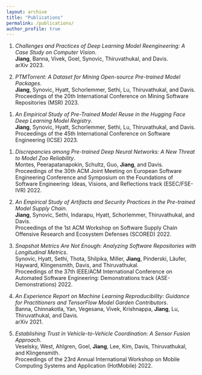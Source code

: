```yaml
---
layout: archive
title: "Publications"
permalink: /publications/
author_profile: true
---
```

1. *Challenges and Practices of Deep Learning Model Reengineering: A Case Study on Computer Vision*.  
 **Jiang**, Banna, Vivek, Goel, Synovic, Thiruvathukal, and Davis.  
 arXiv 2023.  
 <a href="https://arxiv.org/abs/2303.07476"><i class="fas fa-file-pdf"></i></a>


1. *PTMTorrent: A Dataset for Mining Open-source Pre-trained Model Packages*.  
 **Jiang**, Synovic, Hyatt, Schorlemmer, Sethi, Lu, Thiruvathukal, and Davis.
 Proceedings of the 20th International Conference on Mining Software Repositories (MSR) 2023.  
 <a href="{{ site.url }}/files/publications/JiangSynovicJajalSchorlemmerTewariPareekThiruvathukalDavis-PTMTorrent-MSR23.pdf"><i class="fas fa-file-pdf"></i></a> 
 <!-- <a href="{{ site.url }}/files/publications/MontesPeerapatanapokinSchultzGuoJiangDavis-ModelZoo-FSE22IVR-slides.pptx"><i class="fas fa-file-powerpoint"></i></a> -->

1. *An Empirical Study of Pre-Trained Model Reuse in the Hugging Face Deep Learning Model Registry*.  
 **Jiang**, Synovic, Hyatt, Schorlemmer, Sethi, Lu, Thiruvathukal, and Davis.
 Proceedings of the 45th International Conference on Software Engineering (ICSE) 2023.  
 <a href="{{ site.url }}/files/publications/ICSE23-PTMReuse.pdf"><i class="fas fa-file-pdf"></i></a> 
 <!-- <a href="{{ site.url }}/files/publications/MontesPeerapatanapokinSchultzGuoJiangDavis-ModelZoo-FSE22IVR-slides.pptx"><i class="fas fa-file-powerpoint"></i></a> -->

1. *Discrepancies among Pre-trained Deep Neural Networks: A New Threat to Model Zoo Reliability*.  
 Montes, Peerapatanapokin, Schultz, Guo, **Jiang**, and Davis.  
 Proceedings of the 30th ACM Joint Meeting on European Software Engineering Conference and Symposium on the Foundations of Software Engineering: Ideas, Visions, and Reflections track (ESEC/FSE-IVR) 2022.  
 <a href="{{ site.url }}/files/publications/MontesPeerapatanapokinSchultzGuoJiangDavis-ModelZoo-FSE22IVR.pdf"><i class="fas fa-file-pdf"></i></a> <a href="{{ site.url }}/files/publications/MontesPeerapatanapokinSchultzGuoJiangDavis-ModelZoo-FSE22IVR-slides.pptx"><i class="fas fa-file-powerpoint"></i></a>

1. *An Empirical Study of Artifacts and Security Practices in the Pre-trained Model Supply Chain*.  
 **Jiang**, Synovic, Sethi, Indarapu, Hyatt, Schorlemmer, Thiruvathukal, and Davis.  
 Proceedings of the 1st ACM Workshop on Software Supply Chain Offensive Research and Ecosystem Defenses (SCORED) 2022.  
 <a href="{{ site.url }}/files/publications/JiangSynovicSethiIndarapuHyattSchorlemmerThiruvathukalDavis-PTMSupplyChain-SCORED22.pdf"><i class="fas fa-file-pdf"></i></a> <a href="{{ site.url }}/files/publications/JiangSynovicSethiIndarapuHyattSchorlemmerThiruvathukalDavis-PTMSupplyChain-SCORED22-slides.pptx"><i class="fas fa-file-powerpoint"></i></a> <a href="https://medium.com/@jiang784/an-empirical-study-of-artifacts-and-security-risks-in-the-pre-trained-model-supply-chain-fc9dde611595"><i class="fab fa-medium"></i></a>

1. *Snapshot Metrics Are Not Enough: Analyzing Software Repositories with Longitudinal Metrics*.  
 Synovic, Hyatt, Sethi, Thota, Shilpika, Miller, **Jiang**, Pinderski, Läufer, Hayward, Klingensmith, Davis, and Thiruvathukal.  
 Proceedings of the 37th IEEE/ACM International Conference on Automated Software Engineering: Demonstrations track (ASE-Demonstrations) 2022.  
 <a href="{{ site.url }}/files/publications/SynovicHyattSethiThotaShilpikaMillerJiangPinderskiLauferHaywardKlingensmithDavisThiruvathukal-LongitudinalMetrics-ASE22Demo.pdf"><i class="fas fa-file-pdf"></i></a> <a href="https://github.com/SoftwareSystemsLaboratory/prime"><i class="fas fa-file-code"></i></a> <a href="https://youtu.be/YigEHy3_JCo"><i class="fas fa-video"></i></a>

1. *An Experience Report on Machine Learning Reproducibility: Guidance for Practitioners and TensorFlow Model Garden Contributors*.  
 Banna, Chinnakotla, Yan, Vegesana, Vivek, Krishnappa, **Jiang**, Lu, Thiruvathukal, and Davis.  
 arXiv 2021.  
 <a href="https://arxiv.org/abs/2107.00821"><i class="fas fa-file-pdf"></i></a>

1. *Establishing Trust in Vehicle-to-Vehicle Coordination: A Sensor Fusion Approach*.  
 Veselsky, West, Ahlgren, Goel, **Jiang**, Lee, Kim, Davis, Thiruvathukal, and Klingensmith.  
 Proceedings of the 23rd Annual International Workshop on Mobile Computing Systems and Application (HotMobile) 2022.  
 <a href="{{ site.url }}/files/publications/VeselskyWestAhlgrenGoelJiangLeeKimDavisThiruvathukalKlingensmith-V2VTrust-HotMobile.pdf"><i class="fas fa-file-pdf"></i></a>